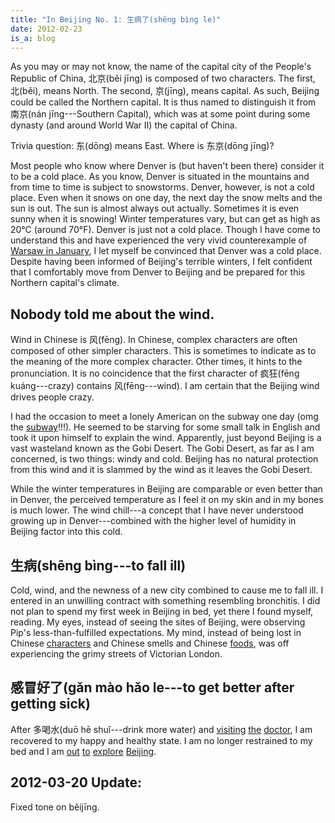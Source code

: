 ```yaml
---
title: "In Beijing No. 1: 生病了(shēng bìng le)"
date: 2012-02-23
is_a: blog
---
```

As you may or may not know, the name of the capital city of the People's
Republic of China, 北京(běi jīng) is composed of two characters.  The first,
北(běi), means North.  The second, 京(jīng), means capital.  As such, Beijing
could be called the Northern capital.  It is thus named to distinguish it from
南京(nán jīng---Southern Capital), which was at some point during some dynasty
(and around World War II) the capital of China.

Trivia question: 东(dōng) means East.  Where is 东京(dōng jīng)?

Most people who know where Denver is (but haven't been there) consider it to be
a cold place.  As you know, Denver is situated in the mountains and from time to
time is subject to snowstorms.  Denver, however, is not a cold place.  Even when
it snows on one day, the next day the snow melts and the sun is out.  The sun is
almost always out actually.  Sometimes it is even sunny when it is snowing!
Winter temperatures vary, but can get as high as 20&deg;C (around 70&deg;F).
Denver is just not a cold place.  Though I have come to understand this and have
experienced the very vivid counterexample of [Warsaw in
January](http://www.flickr.com/photos/rockymeza/5281000480/), I let myself be
convinced that Denver was a cold place.  Despite having been informed of
Beijing's terrible winters, I felt confident that I comfortably move from Denver
to Beijing and be prepared for this Northern capital's climate.

## Nobody told me about the wind.

Wind in Chinese is 风(fēng).  In Chinese, complex characters are often composed
of other simpler characters.  This is sometimes to indicate as to the meaning of
the more complex character.  Other times, it hints to the pronunciation.  It is
no coincidence that the first character of 疯狂(fēng kuáng---crazy) contains
风(fēng---wind).  I am certain that the Beijing wind drives people crazy.

I had the occasion to meet a lonely American on the subway one day (omg the
[subway](http://www.flickr.com/photos/rockymeza/6923303343/)!!!).  He seemed to
be starving for some small talk in English and took it upon himself to explain
the wind.  Apparently, just beyond Beijing is a vast wasteland known as the Gobi
Desert.  The Gobi Desert, as far as I am concerned, is two things: windy and
cold.  Beijing has no natural protection from this wind and it is slammed by the
wind as it leaves the Gobi Desert.

While the winter temperatures in Beijing are comparable or even better than in
Denver, the perceived temperature as I feel it on my skin and in my bones is
much lower.  The wind chill---a concept that I have never understood growing up
in Denver---combined with the higher level of humidity in Beijing factor into
this cold.

## 生病(shēng bìng---to fall ill)

Cold, wind, and the newness of a new city combined to cause me to fall ill.  I
entered in an unwilling contract with something resembling bronchitis.  I did
not plan to spend my first week in Beijing in bed, yet there I found myself,
reading.  My eyes, instead of seeing the sites of Beijing, were observing Pip's
less-than-fulfilled expectations.  My mind, instead of being lost in Chinese
[characters](http://www.flickr.com/photos/rockymeza/6849375617/) and Chinese
smells and Chinese [foods](http://www.flickr.com/photos/rockymeza/6923326071/),
was off experiencing the grimy streets of Victorian London.

## 感冒好了(gǎn mào hǎo le---to get better after getting sick)
After 多喝水(duō hē shuǐ---drink more water) and
[visiting](http://www.flickr.com/photos/rockymeza/6777221466/)
[the](http://www.flickr.com/photos/rockymeza/6777219218/)
[doctor](http://www.flickr.com/photos/rockymeza/6923334583/), I am recovered to
my happy and healthy state.  I am no longer restrained to my bed and I am
[out](http://www.flickr.com/photos/rockymeza/6777192562/)
[to](http://www.flickr.com/photos/rockymeza/6777191388/)
[explore](http://www.flickr.com/photos/rockymeza/6849380493/)
[Beijing](http://www.flickr.com/photos/rockymeza/6849378651/).

## 2012-03-20 Update:

Fixed tone on běijīng.
